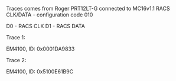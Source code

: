 Traces comes from Roger PRT12LT-G connected to MC16v1.1
RACS CLK/DATA - configuration code 010

D0 - RACS CLK
D1 - RACS DATA

Trace 1:

EM4100, ID: 0x0001DA9833

Trace 2:

EM4100, ID: 0x5100E61B9C
